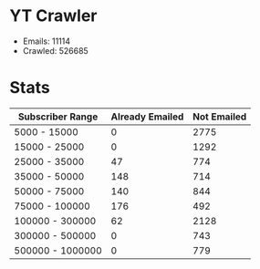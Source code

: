 # YT Crawler
- Emails: 11114
- Crawled: 526685

# Stats
| Subscriber Range  | Already Emailed | Not Emailed |
|-------|-------|-------|
| 5000 - 15000 | 0 | 2775 |
| 15000 - 25000 | 0 | 1292 |
| 25000 - 35000 | 47 | 774 |
| 35000 - 50000 | 148 | 714 |
| 50000 - 75000 | 140 | 844 |
| 75000 - 100000 | 176 | 492 |
| 100000 - 300000 | 62 | 2128 |
| 300000 - 500000 | 0 | 743 |
| 500000 - 1000000 | 0 | 779 |
